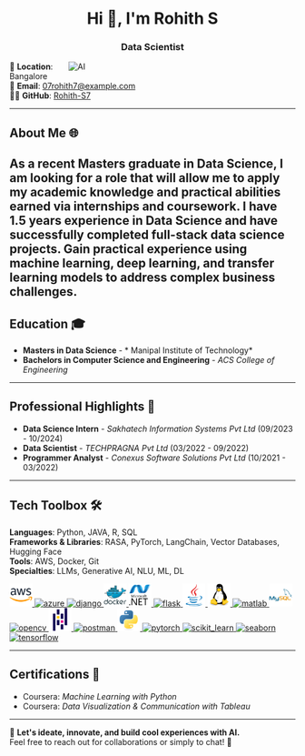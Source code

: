 <h1 align="center">Hi 👋, I'm Rohith S</h1>
<h3 align="center">Data Scientist</h3>
<img align="right" alt="AI" width="400" src="https://raw.githubusercontent.com/Rohith-S7/repository/main/download1">

📍 **Location**: Bangalore  
📧 **Email**: [07rohith7@example.com](mailto:07rohith7@example.com)  
👨‍💻 **GitHub**: [Rohith-S7](https://github.com/Rohith-S7)  

---

## About Me 🌐
As a recent Masters graduate in Data Science, I am looking for a role that will allow me to apply my academic knowledge and practical abilities earned via internships and coursework. I have 1.5 years experience in Data Science and have successfully completed full-stack data science projects. Gain practical experience using machine learning, deep learning, and transfer learning models to address complex business challenges.
---

## Education 🎓
- **Masters in Data Science** - * Manipal Institute of Technology*  
- **Bachelors  in Computer Science and Engineering** - *ACS College of Engineering*  

---

## Professional Highlights 🌟
- **Data Science Intern** - *Sakhatech Information Systems Pvt Ltd* (09/2023 - 10/2024)  
- **Data Scientist** - *TECHPRAGNA Pvt Ltd* (03/2022 - 09/2022)
- **Programmer Analyst** - *Conexus Software Solutions Pvt Ltd* (10/2021 - 03/2022)   

---

## Tech Toolbox 🛠️
**Languages**: Python, JAVA, R, SQL                                                                                                                                    
**Frameworks & Libraries**: RASA, PyTorch, LangChain, Vector Databases, Hugging Face  
**Tools**: AWS, Docker, Git  
**Specialties**: LLMs, Generative AI, NLU, ML, DL

<p align="left"> <a href="https://aws.amazon.com" target="_blank" rel="noreferrer"> <img src="https://raw.githubusercontent.com/devicons/devicon/master/icons/amazonwebservices/amazonwebservices-original-wordmark.svg" alt="aws" width="40" height="40"/> </a> <a href="https://azure.microsoft.com/en-in/" target="_blank" rel="noreferrer"> <img src="https://www.vectorlogo.zone/logos/microsoft_azure/microsoft_azure-icon.svg" alt="azure" width="40" height="40"/> </a> <a href="https://www.djangoproject.com/" target="_blank" rel="noreferrer"> <img src="https://cdn.worldvectorlogo.com/logos/django.svg" alt="django" width="40" height="40"/> </a> <a href="https://www.docker.com/" target="_blank" rel="noreferrer"> <img src="https://raw.githubusercontent.com/devicons/devicon/master/icons/docker/docker-original-wordmark.svg" alt="docker" width="40" height="40"/> </a> <a href="https://dotnet.microsoft.com/" target="_blank" rel="noreferrer"> <img src="https://raw.githubusercontent.com/devicons/devicon/master/icons/dot-net/dot-net-original-wordmark.svg" alt="dotnet" width="40" height="40"/> </a> <a href="https://flask.palletsprojects.com/" target="_blank" rel="noreferrer"> <img src="https://www.vectorlogo.zone/logos/pocoo_flask/pocoo_flask-icon.svg" alt="flask" width="40" height="40"/> </a> <a href="https://www.java.com" target="_blank" rel="noreferrer"> <img src="https://raw.githubusercontent.com/devicons/devicon/master/icons/java/java-original.svg" alt="java" width="40" height="40"/> </a> <a href="https://www.linux.org/" target="_blank" rel="noreferrer"> <img src="https://raw.githubusercontent.com/devicons/devicon/master/icons/linux/linux-original.svg" alt="linux" width="40" height="40"/> </a> <a href="https://www.mathworks.com/" target="_blank" rel="noreferrer"> <img src="https://upload.wikimedia.org/wikipedia/commons/2/21/Matlab_Logo.png" alt="matlab" width="40" height="40"/> </a> <a href="https://www.mysql.com/" target="_blank" rel="noreferrer"> <img src="https://raw.githubusercontent.com/devicons/devicon/master/icons/mysql/mysql-original-wordmark.svg" alt="mysql" width="40" height="40"/> </a> <a href="https://opencv.org/" target="_blank" rel="noreferrer"> <img src="https://www.vectorlogo.zone/logos/opencv/opencv-icon.svg" alt="opencv" width="40" height="40"/> </a> <a href="https://pandas.pydata.org/" target="_blank" rel="noreferrer"> <img src="https://raw.githubusercontent.com/devicons/devicon/2ae2a900d2f041da66e950e4d48052658d850630/icons/pandas/pandas-original.svg" alt="pandas" width="40" height="40"/> </a> <a href="https://postman.com" target="_blank" rel="noreferrer"> <img src="https://www.vectorlogo.zone/logos/getpostman/getpostman-icon.svg" alt="postman" width="40" height="40"/> </a> <a href="https://www.python.org" target="_blank" rel="noreferrer"> <img src="https://raw.githubusercontent.com/devicons/devicon/master/icons/python/python-original.svg" alt="python" width="40" height="40"/> </a> <a href="https://pytorch.org/" target="_blank" rel="noreferrer"> <img src="https://www.vectorlogo.zone/logos/pytorch/pytorch-icon.svg" alt="pytorch" width="40" height="40"/> </a> <a href="https://scikit-learn.org/" target="_blank" rel="noreferrer"> <img src="https://upload.wikimedia.org/wikipedia/commons/0/05/Scikit_learn_logo_small.svg" alt="scikit_learn" width="40" height="40"/> </a> <a href="https://seaborn.pydata.org/" target="_blank" rel="noreferrer"> <img src="https://seaborn.pydata.org/_images/logo-mark-lightbg.svg" alt="seaborn" width="40" height="40"/> </a> <a href="https://www.tensorflow.org" target="_blank" rel="noreferrer"> <img src="https://www.vectorlogo.zone/logos/tensorflow/tensorflow-icon.svg" alt="tensorflow" width="40" height="40"/> </a> </p>

---


## Certifications 📜
- Coursera: *Machine Learning with Python*  
- Coursera: *Data Visualization & Communication with Tableau*  
 
---

🔗 **Let's ideate, innovate, and build cool experiences with AI.**  
Feel free to reach out for collaborations or simply to chat! 🚀  
